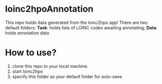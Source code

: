 # loinc2hpoAnnotation
This repo holds data generated from the loinc2hpo app! There are two default folders:
**Task**: holds lists of LOINC codes awaiting annotating;
**Data**: holds annotation data

# How to use?
1. clone this repo to your local machine.
2. start loinc2hpo
3. specify this folder as your default folder for auto-save.
